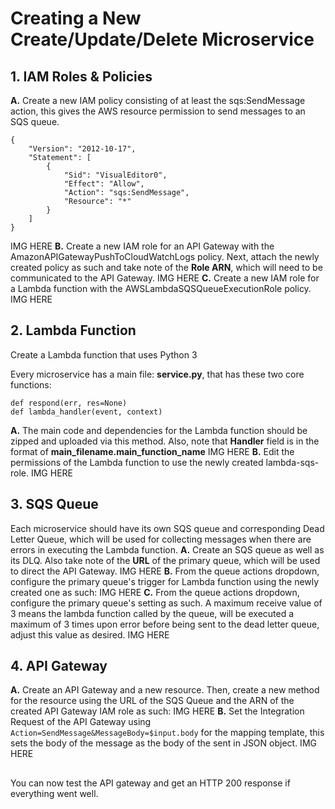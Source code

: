 # Creating a New Create/Update/Delete Microservice
## 1. IAM Roles & Policies
**A.** Create a new IAM policy consisting of at least the sqs:SendMessage action, this gives the AWS resource permission to send messages to an SQS queue.
```
{
    "Version": "2012-10-17",
    "Statement": [
        {
            "Sid": "VisualEditor0",
            "Effect": "Allow",
            "Action": "sqs:SendMessage",
            "Resource": "*"
        }
    ]
}
```
IMG HERE
**B.** Create a new IAM role for an API Gateway with the AmazonAPIGatewayPushToCloudWatchLogs policy. Next, attach the newly created policy as such and take note of the  **Role ARN**, which will need to be communicated to the API Gateway.
IMG HERE
**C.**
Create a new IAM role for a Lambda function with the AWSLambdaSQSQueueExecutionRole policy.
IMG HERE

## 2. Lambda Function
Create a Lambda function that uses Python 3

 Every microservice has a main file: **service.py**, that has these two core functions:
```
def respond(err, res=None)
def lambda_handler(event, context)
```
**A.** The main code and dependencies for the Lambda function should be zipped and uploaded via this method.  Also,  note that **Handler** field is in the format of **main_filename.main_function_name**
IMG HERE
**B.** Edit the permissions of the Lambda function to use the newly created lambda-sqs-role.
IMG HERE
## 3. SQS Queue
Each microservice should have its own SQS queue and corresponding Dead Letter Queue, which will be used for collecting messages when there are errors in executing the Lambda function.
**A.** Create an SQS queue as well as its DLQ. Also take note of the **URL** of the primary queue, which will be used to direct the API Gateway.
IMG HERE
**B.** From the queue actions dropdown, configure the primary queue's trigger for Lambda function using the newly created one as such:
IMG HERE
**C.** From the queue actions dropdown, configure the primary queue's setting as such. A maximum receive value of 3 means the lambda function called by the queue, will be executed a maximum of 3 times upon error before being sent to the dead letter queue, adjust this value as desired.
IMG HERE
## 4. API Gateway
**A.** Create an API Gateway and a new resource. Then, create a new method for the resource using the URL of the SQS Queue and the ARN of the created API Gateway IAM role as such:
IMG HERE
**B.** Set the Integration Request of the API Gateway using ```Action=SendMessage&MessageBody=$input.body``` for the mapping template, this sets the body of the message as the body of the sent in JSON object.
IMG HERE
##
You can now test the API gateway and get an HTTP 200 response if everything went well.
